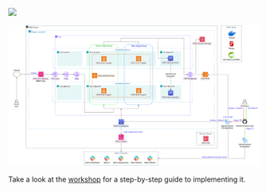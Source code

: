 ![](https://komarev.com/ghpvc/?username=Definitely-not-AWS-Workshops/workshop-2-blog&color=red&style=for-the-badge)

![AWS architecture](aws-architecture.svg?featherlight=false&width=100pc)

Take a look at the [workshop](https://definitely-not-aws-workshops.github.io/workshop-2-blog/) for a step-by-step guide to implementing it.


